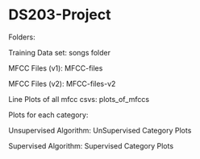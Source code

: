 # DS203-Project

Folders:

Training Data set: songs folder

MFCC Files (v1): MFCC-files

MFCC Files (v2): MFCC-files-v2

Line Plots of all mfcc csvs: plots_of_mfccs

Plots for each category:

Unsupervised Algorithm: UnSupervised Category Plots

Supervised Algorithm: Supervised Category Plots
